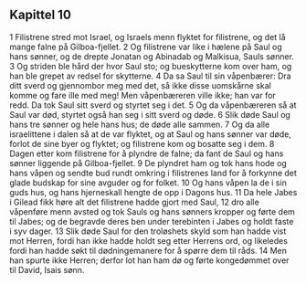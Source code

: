 ## Kapittel 10

1 Filistrene stred mot Israel, og Israels menn flyktet for filistrene, og det lå mange falne på Gilboa-fjellet.
2 Og filistrene var like i hælene på Saul og hans sønner, og de drepte Jonatan og Abinadab og Malkisua, Sauls sønner.
3 Og striden ble hård der hvor Saul sto; og bueskytterne kom over ham, og han ble grepet av redsel for skytterne.
4 Da sa Saul til sin våpenbærer: Dra ditt sverd og gjennombor meg med det, så ikke disse uomskårne skal komme og fare ille med meg! Men våpenbæreren ville ikke; han var for redd. Da tok Saul sitt sverd og styrtet seg i det.
5 Og da våpenbæreren så at Saul var død, styrtet også han seg i sitt sverd og døde.
6 Slik døde Saul og hans tre sønner og hele hans hus; de døde alle sammen.
7 Og da alle israelittene i dalen så at de var flyktet, og at Saul og hans sønner var døde, forlot de sine byer og flyktet; og filistrene kom og bosatte seg i dem.
8 Dagen etter kom filistrene for å plyndre de falne; da fant de Saul og hans sønner liggende på Gilboa-fjellet.
9 De plyndret ham og tok hans hode og hans våpen og sendte bud rundt omkring i filistrenes land for å forkynne det glade budskap for sine avguder og for folket.
10 Og hans våpen la de i sin guds hus, og hans hjerneskall hengte de opp i Dagons hus.
11 Da hele Jabes i Gilead fikk høre alt det filistrene hadde gjort med Saul,
12 dro alle våpenføre menn avsted og tok Sauls og hans sønners kropper og førte dem til Jabes; og de begravde deres ben under terebinten i Jabes og holdt faste i syv dager.
13 Slik døde Saul for den troløshets skyld som han hadde vist mot Herren, fordi han ikke hadde holdt seg etter Herrens ord, og likeledes fordi han hadde søkt til dødningemanere for å spørre dem til råds.
14 Men han spurte ikke Herren; derfor lot han ham dø og førte kongedømmet over til David, Isais sønn.
